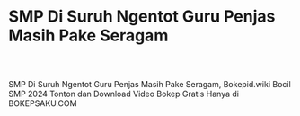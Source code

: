# SMP Di Suruh Ngentot Guru Penjas Masih Pake Seragam
<div class="separator" style="clear: both;"><a href="https://alihkansaku.blogspot.com/2024/11/abg-pake-seragam-smp-ngentot-gaya.html" style="display: block; padding: 1em 0; text-align: center; "><img alt="" border="0" data-original-height="464" data-original-width="819" src="https://blogger.googleusercontent.com/img/b/R29vZ2xl/AVvXsEjZmapKPFiqLckhVTsNP3GXYWRVYjl6z3JFnWJ-mDFdaYcRo2hNR5R8I8aEZLSN4-sKfBYfuAxFEOarWLf9o8jjSNBo0kqzFtZ_4fLYM3cIpoQ93ZjVC2RRGMCon6mjsh3zrYRfG_sPQcz7fOcg2Q5TON_q0ZQmxiXDhvBkTr_bB0ddb_3Ihd6ToFDXgCzq/s320/Screenshot%20%28349%29.png"/></a></div>

SMP Di Suruh Ngentot Guru Penjas Masih Pake Seragam, Bokepid.wiki Bocil SMP 2024 Tonton dan Download Video Bokep Gratis Hanya di BOKEPSAKU.COM
